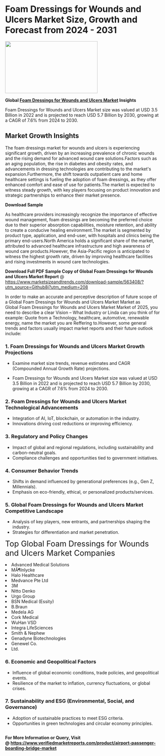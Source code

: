 <H1>Foam Dressings for Wounds and Ulcers Market Size, Growth and Forecast from 2024 - 2031</H1><img class="aligncenter size-medium wp-image-584254" src="https://thirdeyenews.in/wp-content/uploads/2024/09/Global-Market-Research-300x168.jpeg" alt="" width="300" height="168" /><p><strong>Global&nbsp;<a href="https://www.marketsizeandtrends.com/download-sample/563408/?utm_source=Github8j?utm_medium=208">Foam Dressings for Wounds and Ulcers Market</a> Insights</strong></p><p>Foam Dressings for Wounds and Ulcers Market size was valued at USD 3.5 Billion in 2022 and is projected to reach USD 5.7 Billion by 2030, growing at a CAGR of 7.6% from 2024 to 2030.</p><p><h2>Market Growth Insights</h2> <p>The foam dressings market for wounds and ulcers is experiencing significant growth, driven by an increasing prevalence of chronic wounds and the rising demand for advanced wound care solutions.Factors such as an aging population, the rise in diabetes and obesity rates, and advancements in dressing technologies are contributing to the market's expansion.Furthermore, the shift towards outpatient care and home healthcare settings is fueling the adoption of foam dressings, as they offer enhanced comfort and ease of use for patients.The market is expected to witness steady growth, with key players focusing on product innovation and strategic partnerships to enhance their market presence.</p> <p><strong>Download Sample</strong></p> <p>As healthcare providers increasingly recognize the importance of effective wound management, foam dressings are becoming the preferred choice due to their superior absorption capabilities, moisture retention, and ability to create a conducive healing environment.The market is segmented by product type, application, and end-user, with hospitals and clinics being the primary end-users.North America holds a significant share of the market, attributed to advanced healthcare infrastructure and high awareness of wound care products.However, the Asia-Pacific region is anticipated to witness the highest growth rate, driven by improving healthcare facilities and rising investments in wound care technologies.</p> <p><span class=""><strong>Download Full PDF Sample Copy of Global Foam Dressings for Wounds and Ulcers Market Report</strong> @ <a href="https://www.marketsizeandtrends.com/download-sample/563408/?utm_source=Github8j?utm_medium=208" target="_blank">https://www.marketsizeandtrends.com/download-sample/563408/?utm_source=Github8j?utm_medium=208</a></span></p><p>In order to make an accurate and perceptive description of future scope of a Global&nbsp;Foam Dressings for Wounds and Ulcers Market Market as Global&nbsp;Foam Dressings for Wounds and Ulcers Market Market of 2025, you need to describe a clear Vision &ndash; What Industry or Linda can you think of for example: Quote from a Technology, healthcare, automotive, renewable energy, name the market you are Reffering to.However, some general trends and factors usually impact market reports and their future outlook include:</p><h3>1.&nbsp;<strong>Foam Dressings for Wounds and Ulcers Market Growth Projections</strong></h3><ul><li>Examine market size trends, revenue estimates and CAGR (Compounded Annual Growth Rate) projections.</li><li><p>Foam Dressings for Wounds and Ulcers Market size was valued at USD 3.5 Billion in 2022 and is projected to reach USD 5.7 Billion by 2030, growing at a CAGR of 7.6% from 2024 to 2030.</p></li></ul><h3>2.&nbsp;<strong>Foam Dressings for Wounds and Ulcers Market Technological Advancements</strong></h3><ul><li>Integration of AI, IoT, blockchain, or automation in the industry.</li><li>Innovations driving cost reductions or improving efficiency.</li></ul><h3>3.&nbsp;<strong>Regulatory and Policy Changes</strong></h3><ul><li>Impact of global and regional regulations, including sustainability and carbon-neutral goals.</li><li>Compliance challenges and opportunities tied to government initiatives.</li></ul><h3>4.&nbsp;<strong>Consumer Behavior Trends</strong></h3><ul><li>Shifts in demand influenced by generational preferences (e.g., Gen Z, Millennials).</li><li>Emphasis on eco-friendly, ethical, or personalized products/services.</li></ul><h3>5.&nbsp;<strong>Global Foam Dressings for Wounds and Ulcers Market Competitive Landscape</strong></h3><ul><li>Analysis of key players, new entrants, and partnerships shaping the industry.</li><li>Strategies for differentiation and market penetration.</li></ul><p data-pm-slice="1 1 []"><span style="color: inherit; font-family: inherit; font-size: 25px;">Top Global Foam Dressings for Wounds and Ulcers Market Companies</span></p><div class="" data-test-id=""><p><li>Advanced Medical Solutions</li><li> MÃ¶lnlycke</li><li> Halo Healthcare</li><li> Medvance Pte Ltd</li><li> 3M</li><li> Nitto Denko</li><li> Urgo Group</li><li> BSN Medical (Essity)</li><li> B.Braun</li><li> Medela AG</li><li> Cork Medical</li><li> WuHan VSD</li><li> Integra LifeSciences</li><li> Smith & Nephew</li><li> Genadyne Biotechnologies</li><li> Genewel Co.</li><li> Ltd.</li></p></div><h3>6.&nbsp;<strong>Economic and Geopolitical Factors</strong></h3><ul><li>Influence of global economic conditions, trade policies, and geopolitical events.</li><li>Resilience of the market to inflation, currency fluctuations, or global crises.</li></ul><h3>7.&nbsp;<strong>Sustainability and ESG (Environmental, Social, and Governance)</strong></h3><ul><li>Adoption of sustainable practices to meet ESG criteria.</li><li>Opportunities in green technologies and circular economy principles.</li></ul><h2><strong style="font-size: 14px;">For More Information or Query, Visit @&nbsp;</strong><a style="background-color: #ffffff; font-size: 14px;" href="https://www.marketsizeandtrends.com/report/foam-dressings-for-wounds-and-ulcers-market/" target="_blank">https://www.verifiedmarketreports.com/product/airport-passenger-boarding-bridge-market</a></h2>